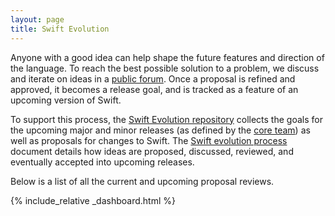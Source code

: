 ```yaml
---
layout: page
title: Swift Evolution
---
```


Anyone with a good idea can help shape the future features and direction of the language.
To reach the best possible solution to a problem,
we discuss and iterate on ideas in a
[public forum](/community/#swift-evolution).
Once a proposal is refined and approved,
it becomes a release goal,
and is tracked as a feature of an upcoming version of Swift.

To support this process,
the [Swift Evolution repository](https://github.com/apple/swift-evolution)
collects the goals for the upcoming major and minor releases
(as defined by the [core team](/community/#core-team))
as well as proposals for changes to Swift.
The [Swift evolution process](https://github.com/apple/swift-evolution/blob/main/process.md) document details how ideas are
proposed, discussed, reviewed, and eventually accepted into upcoming releases.

Below is a list of all the current and upcoming proposal reviews.

{% include_relative _dashboard.html %}